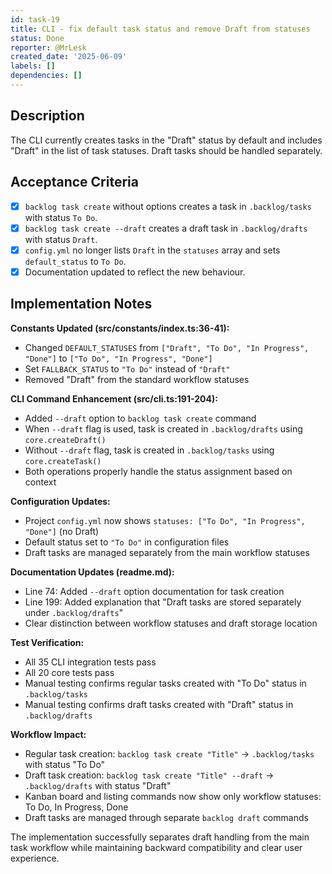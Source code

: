 ```yaml
---
id: task-19
title: CLI - fix default task status and remove Draft from statuses
status: Done
reporter: @MrLesk
created_date: '2025-06-09'
labels: []
dependencies: []
---
```

## Description
The CLI currently creates tasks in the "Draft" status by default and includes "Draft" in the list of task statuses. Draft tasks should be handled separately.

## Acceptance Criteria
- [x] `backlog task create` without options creates a task in `.backlog/tasks` with status `To Do`.
- [x] `backlog task create --draft` creates a draft task in `.backlog/drafts` with status `Draft`.
- [x] `config.yml` no longer lists `Draft` in the `statuses` array and sets `default_status` to `To Do`.
- [x] Documentation updated to reflect the new behaviour.

## Implementation Notes

**Constants Updated (src/constants/index.ts:36-41):**
- Changed `DEFAULT_STATUSES` from `["Draft", "To Do", "In Progress", "Done"]` to `["To Do", "In Progress", "Done"]`
- Set `FALLBACK_STATUS` to `"To Do"` instead of `"Draft"`
- Removed "Draft" from the standard workflow statuses

**CLI Command Enhancement (src/cli.ts:191-204):**
- Added `--draft` option to `backlog task create` command
- When `--draft` flag is used, task is created in `.backlog/drafts` using `core.createDraft()`
- Without `--draft` flag, task is created in `.backlog/tasks` using `core.createTask()`
- Both operations properly handle the status assignment based on context

**Configuration Updates:**
- Project `config.yml` now shows `statuses: ["To Do", "In Progress", "Done"]` (no Draft)
- Default status set to `"To Do"` in configuration files
- Draft tasks are managed separately from the main workflow statuses

**Documentation Updates (readme.md):**
- Line 74: Added `--draft` option documentation for task creation
- Line 199: Added explanation that "Draft tasks are stored separately under `.backlog/drafts`"
- Clear distinction between workflow statuses and draft storage location

**Test Verification:**
- All 35 CLI integration tests pass
- All 20 core tests pass
- Manual testing confirms regular tasks created with "To Do" status in `.backlog/tasks`
- Manual testing confirms draft tasks created with "Draft" status in `.backlog/drafts`

**Workflow Impact:**
- Regular task creation: `backlog task create "Title"` → `.backlog/tasks` with status "To Do"
- Draft task creation: `backlog task create "Title" --draft` → `.backlog/drafts` with status "Draft"
- Kanban board and listing commands now show only workflow statuses: To Do, In Progress, Done
- Draft tasks are managed through separate `backlog draft` commands

The implementation successfully separates draft handling from the main task workflow while maintaining backward compatibility and clear user experience.
